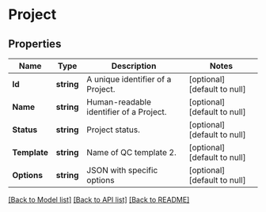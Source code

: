 # Project

## Properties
Name | Type | Description | Notes
------------ | ------------- | ------------- | -------------
**Id** | **string** | A unique identifier of a Project. | [optional] [default to null]
**Name** | **string** | Human-readable identifier of a Project. | [optional] [default to null]
**Status** | **string** | Project status. | [optional] [default to null]
**Template** | **string** | Name of QC template 2. | [optional] [default to null]
**Options** | **string** | JSON with specific options | [optional] [default to null]

[[Back to Model list]](../README.md#documentation-for-models) [[Back to API list]](../README.md#documentation-for-api-endpoints) [[Back to README]](../README.md)


